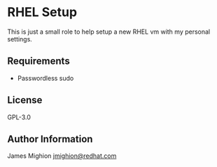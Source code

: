 # RHEL Setup

This is just a small role to help setup a new RHEL vm with my personal settings.

## Requirements

* Passwordless sudo

## License

GPL-3.0

## Author Information

James Mighion
jmighion@redhat.com
